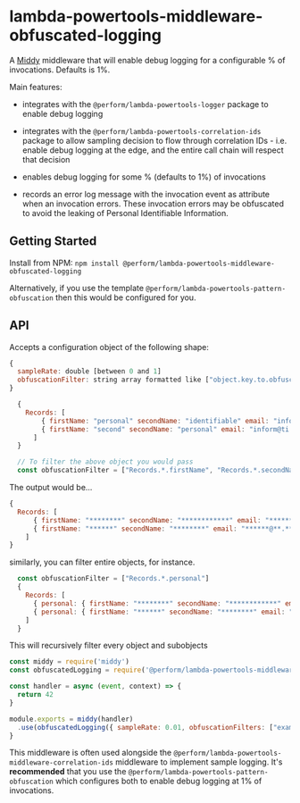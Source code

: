 # lambda-powertools-middleware-obfuscated-logging

A [Middy](https://github.com/middyjs/middy) middleware that will enable debug logging for a configurable % of invocations. Defaults is 1%.

Main features:

* integrates with the `@perform/lambda-powertools-logger` package to enable debug logging

* integrates with the `@perform/lambda-powertools-correlation-ids` package to allow sampling decision to flow through correlation IDs - i.e. enable debug logging at the edge, and the entire call chain will respect that decision

* enables debug logging for some % (defaults to 1%) of invocations

* records an error log message with the invocation event as attribute when an invocation errors. These invocation errors may be obfuscated to avoid the leaking of Personal Identifiable Information. 

## Getting Started

Install from NPM: `npm install @perform/lambda-powertools-middleware-obfuscated-logging`

Alternatively, if you use the template `@perform/lambda-powertools-pattern-obfuscation` then this would be configured for you.

## API

Accepts a configuration object of the following shape:

```js
{
  sampleRate: double [between 0 and 1]
  obfuscationFilter: string array formatted like ["object.key.to.obfuscate"]
}
```

```js
  { 
    Records: [
        { firstName: "personal" secondName: "identifiable" email: "inform@ti.on" },
        { firstName: "second" secondName: "personal" email: "inform@ti.on" }
      ]
  }

  // To filter the above object you would pass 
  const obfuscationFilter = ["Records.*.firstName", "Records.*.secondName", "Records.*.email"]
```

The output would be... 

```js
{ 
  Records: [
      { firstName: "********" secondName: "************" email: "******@**.**" },
      { firstName: "******" secondName: "********" email: "******@**.**" }
    ]
}
```

similarly, you can filter entire objects, for instance. 
```js
  const obfuscationFilter = ["Records.*.personal"]
  { 
    Records: [
      { personal: { firstName: "********" secondName: "************" email: "******@**.**" } }.
      { personal: { firstName: "******" secondName: "********" email: "******@**.**", address: { postcode: "******", street: "* ****** ***", country: "**" }}}
    ]
  }
```

This will recursively filter every object and subobjects

```js
const middy = require('middy')
const obfuscatedLogging = require('@perform/lambda-powertools-middleware-sample-logging')

const handler = async (event, context) => {
  return 42
}

module.exports = middy(handler)
  .use(obfuscatedLogging({ sampleRate: 0.01, obfuscationFilters: ["example.example"] }))
}
```

This middleware is often used alongside the `@perform/lambda-powertools-middleware-correlation-ids` middleware to implement sample logging. It's **recommended** that you use the `@perform/lambda-powertools-pattern-obfuscation` which configures both to enable debug logging at 1% of invocations.